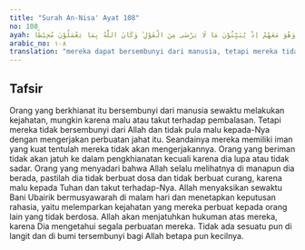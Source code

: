 ```yaml
---
title: "Surah An-Nisa' Ayat 108"
no: 108
ayah: يَّسْتَخْفُوْنَ مِنَ النَّاسِ وَلَا يَسْتَخْفُوْنَ مِنَ اللّٰهِ وَهُوَ مَعَهُمْ اِذْ يُبَيِّتُوْنَ مَا لَا يَرْضٰى مِنَ الْقَوْلِ ۗ وَكَانَ اللّٰهُ بِمَا يَعْمَلُوْنَ مُحِيْطًا 
arabic_no: ١٠٨
translation: "mereka dapat bersembunyi dari manusia, tetapi mereka tidak dapat bersembunyi dari Allah, karena Allah beserta mereka, ketika pada suatu malam mereka menetapkan keputusan rahasia yang tidak diridai-Nya. Dan Allah Ma-ha Meliputi terhadap apa yang mereka kerjakan."
---
```


## Tafsir

Orang yang berkhianat itu bersembunyi dari manusia sewaktu melakukan kejahatan, mungkin karena malu atau takut terhadap pembalasan. Tetapi mereka tidak bersembunyi dari Allah dan tidak pula malu kepada-Nya dengan mengerjakan perbuatan jahat itu. Seandainya mereka memiliki iman yang kuat tentulah mereka tidak akan mengerjakannya. Orang yang beriman tidak akan jatuh ke dalam pengkhianatan kecuali karena dia lupa atau tidak sadar. Orang yang menyadari bahwa Allah selalu melihatnya di manapun dia berada, pastilah dia tidak berbuat dosa dan tidak berbuat curang, karena malu kepada Tuhan dan takut terhadap-Nya. Allah menyaksikan sewaktu Bani Ubairik bermusyawarah di malam hari dan menetapkan keputusan rahasia, yaitu melemparkan kejahatan yang mereka perbuat kepada orang lain yang tidak berdosa. Allah akan menjatuhkan hukuman atas mereka, karena Dia mengetahui segala perbuatan mereka. Tidak ada sesuatu pun di langit dan di bumi tersembunyi bagi Allah betapa pun kecilnya.